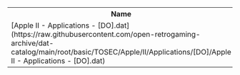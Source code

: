 <table>
<tr><th>Name</th><th>Size</th></tr>
<tr><td>
[Apple II - Applications - [DO].dat](https://raw.githubusercontent.com/open-retrogaming-archive/dat-catalog/main/root/basic/TOSEC/Apple/II/Applications/[DO]/Apple II - Applications - [DO].dat)
</td><td>153949</td></tr>
</table>
